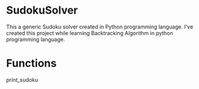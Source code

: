 # SudokuSolver
This a generic Sudoku solver created in Python programming language.
I've created this project while learning Backtracking Algorithm in python programming language.

# Functions
print_sudoku
